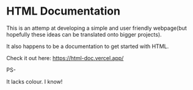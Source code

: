 # HTML Documentation

This is an attemp at developing a simple and user friendly webpage(but hopefully these ideas can be translated onto bigger projects).

It also happens to be a documentation to get started with HTML.

Check it out here: https://html-doc.vercel.app/


PS-

It lacks colour. I know!
